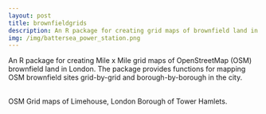 ```yaml
---
layout: post
title: brownfieldgrids
description: An R package for creating grid maps of brownfield land in London
img: /img/battersea_power_station.png
---
```


An R package for creating Mile x Mile grid maps of OpenStreetMap (OSM) brownfield land in London. The package provides functions for mapping OSM brownfield sites grid-by-grid and borough-by-borough in the city. 

<div class="img_row">
	<img class="col one" src="{{ site.baseurl }}/img/limehouse_osm_borough.png" alt="" title=""/>
	<img class="col one" src="{{ site.baseurl }}/img/limehouse_osm_satellite_map.png" alt="" title=""/>
	<img class="col one" src="{{ site.baseurl }}/img/limehouse_osm_nlud_map.png" alt="" title=""/>
</div>
<div class="col three caption">
	OSM Grid maps of Limehouse, London Borough of Tower Hamlets.
</div>